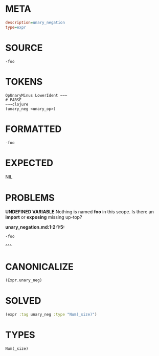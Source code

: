 # META
~~~ini
description=unary_negation
type=expr
~~~
# SOURCE
~~~roc
-foo
~~~
# TOKENS
~~~text
OpUnaryMinus LowerIdent ~~~
# PARSE
~~~clojure
(unary_neg <unary_op>)
~~~
# FORMATTED
~~~roc
-foo
~~~
# EXPECTED
NIL
# PROBLEMS
**UNDEFINED VARIABLE**
Nothing is named **foo** in this scope.
Is there an **import** or **exposing** missing up-top?

**unary_negation.md:1:2:1:5:**
```roc
-foo
```
 ^^^


# CANONICALIZE
~~~clojure
(Expr.unary_neg)
~~~
# SOLVED
~~~clojure
(expr :tag unary_neg :type "Num(_size)")
~~~
# TYPES
~~~roc
Num(_size)
~~~
